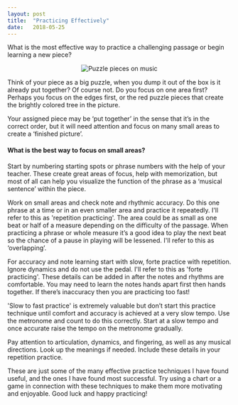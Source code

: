 ```yaml
---
layout: post
title:  "Practicing Effectively"
date:   2018-05-25
---
```


<p class="intro"><span class="dropcap">W</span>hat is the most effective way to practice a challenging passage or begin learning a new piece?</p>

<center><img src="{{ '/assets/img/puzzle_music.jpg' | prepend: site.baseurl }}" alt="Puzzle pieces on music"></center>

<p>Think of your piece as a big puzzle, when you dump it out of the box is it already put together? Of course not. Do you focus on one area first? Perhaps you focus on the edges first, or the red puzzle pieces that create the brightly colored tree in the picture.</p>

<p>Your assigned piece may be ‘put together’ in the sense that it’s in the correct order, but it will need attention and focus on many small areas to create a ‘finished picture’.</p>

<h4>What is the best way to focus on small areas?</h4>

<p>Start by numbering starting spots or phrase numbers with the help of your teacher. These create great areas of focus, help with memorization, but most of all can help you visualize the function of the phrase as a ‘musical sentence’ within the piece.</p>

<p>Work on small areas and check note and rhythmic accuracy. Do this one phrase at a time or in an even smaller area and practice it repeatedly. I'll refer to this as 'repetition practicing'. The area could be as small as one beat or half of a measure depending on the difficulty of the passage. When practicing a phrase or whole measure it’s a good idea to play the next beat so the chance of a pause in playing will be lessened. I'll refer to this as ‘overlapping’.</p>

<p>For accuracy and note learning start with slow, forte practice with repetition. Ignore dynamics and do not use the pedal. I'll refer to this as 'forte practicing'. These details can be added in after the notes and rhythms are comfortable. You may need to learn the notes hands apart first then hands together. If there’s inaccuracy then you are practicing too fast!</p>

'Slow to fast practice' is extremely valuable but don’t start this practice technique until comfort and accuracy is achieved at a very slow tempo. Use the metronome and count to do this correctly. Start at a slow tempo and once accurate raise the tempo on the metronome gradually.</p>

<p>Pay attention to articulation, dynamics, and fingering, as well as any musical directions. Look up the meanings if needed. Include these details in your repetition practice.</p>

<p>These are just some of the many effective practice techniques I have found useful, and the ones I have found most successful. Try using a chart or a game in connection with these techniques to make them more motivating and enjoyable. Good luck and happy practicing!</p>



